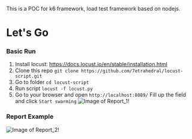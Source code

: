 This is a POC for k6 framework, load test framework based on nodejs.

# Let's Go #
### Basic Run ###
1.	Install locust: https://docs.locust.io/en/stable/installation.html
2. Clone this repo 
	```git clone https://github.com/7etrahedral/locust-script.git```	
3. Go to folder 
	```cd locust-script```
4. Run script 
	```locust -f locust.py```
5. Go to your browser and open
  ```http://localhost:8089/```
  Fill up the field and click ``Start swarming``
![Image of Report_1!](https://github.com/7etrahedral/k6-script/blob/main/report_example/locust_1.png)

### Report Example ###
![Image of Report_2!](https://github.com/7etrahedral/k6-script/blob/main/report_example/locust_2.png)